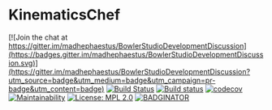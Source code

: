 # KinematicsChef

[![Join the chat at https://gitter.im/madhephaestus/BowlerStudioDevelopmentDiscussion](https://badges.gitter.im/madhephaestus/BowlerStudioDevelopmentDiscussion.svg)](https://gitter.im/madhephaestus/BowlerStudioDevelopmentDiscussion?utm_source=badge&utm_medium=badge&utm_campaign=pr-badge&utm_content=badge)
[![Build Status](https://travis-ci.org/CommonWealthRobotics/KinematicsChef.svg?branch=master)](https://travis-ci.org/CommonWealthRobotics/KinematicsChef)
[![Build status](https://ci.appveyor.com/api/projects/status/lkn72g7v4oo8e8we/branch/master?svg=true)](https://ci.appveyor.com/project/Octogonapus/kinematicschef/branch/master)
[![codecov](https://codecov.io/gh/CommonWealthRobotics/KinematicsChef/branch/master/graph/badge.svg)](https://codecov.io/gh/CommonWealthRobotics/KinematicsChef)
[![Maintainability](https://api.codeclimate.com/v1/badges/11f30cad0b3532ddb197/maintainability)](https://codeclimate.com/github/CommonWealthRobotics/KinematicsChef/maintainability)
[![License: MPL 2.0](https://img.shields.io/badge/License-MPL%202.0-brightgreen.svg)](https://opensource.org/licenses/MPL-2.0)
[![BADGINATOR](https://badginator.herokuapp.com/CommonWealthRobotics/KinematicsChef.svg)](https://github.com/defunctzombie/badginator)
